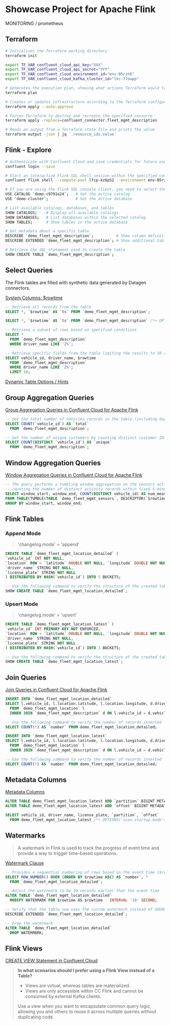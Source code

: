 # Showcase Project for Apache Flink

MONITORING / prometheus

## Terraform

```bash
# Initializes the Terraform working directory
terraform init

export TF_VAR_confluent_cloud_api_key="XXX"
export TF_VAR_confluent_cloud_api_secret="YYY"
export TF_VAR_confluent_cloud_environment_id="env-05rzn6"
export TF_VAR_confluent_cloud_kafka_cluster_id="lkc-77owpp"

# Generates the execution plan, showing what actions Terraform would take  
terraform plan  

# Creates or updates infrastructure according to the Terraform configuration  
terraform apply --auto-approve  

# Forces Terraform to destroy and recreate the specified resource
terraform apply -replace=confluent_connector.fleet_mgmt_description  

# Reads an output from a Terraform state file and prints the value
terraform output -json | jq '.resource_ids.value'
```

## Flink - Explore

```bash
# Authenticate with Confluent Cloud and save credentials for future use
confluent login --save

# Start an interactive Flink SQL shell session within the specified compute pool and environment
confluent flink shell --compute-pool lfcp-kz6p52 --environment env-05rzn6

# If you are using the Flink SQL console client, you need to select the appropriate catalog and database
USE CATALOG `demo-c9791e24`;   # Set the active catalog
USE `demo-cluster`;            # Set the active database

# List available catalogs, databases, and tables
SHOW CATALOGS;    # Display all available catalogs
SHOW DATABASES;   # List databases within the selected catalog
SHOW TABLES;      # Show tables in the active database

# Get metadata about a specific table
DESCRIBE `demo_fleet_mgmt_description`;          # Show column definitions and types
DESCRIBE EXTENDED `demo_fleet_mgmt_description`; # Show additional table metadata

# Retrieve the SQL statement used to create the table
SHOW CREATE TABLE `demo_fleet_mgmt_description`;
```

## Select Queries

The Flink tables are filled with synthetic data generated by Datagen connectors.

[System Columns: $rowtime](https://docs.confluent.io/cloud/current/flink/reference/statements/create-table.html#system-columns)

```sql
-- Retrieve all records from the table
SELECT *, `$rowtime` AS `ts` FROM `demo_fleet_mgmt_description`;

SELECT *, `$rowtime` AS `ts` FROM `demo_fleet_mgmt_description` /*+ OPTIONS('scan.startup.mode'='latest-offset') */;

-- Retrieve a subset of rows based on specified conditions
SELECT *
  FROM `demo_fleet_mgmt_description`
  WHERE driver_name LIKE 'Z%';

-- Retrieve specific fields from the table limiting the results to 10 rows
SELECT vehicle_id, driver_name, $rowtime
  FROM `demo_fleet_mgmt_description`
  WHERE driver_name LIKE 'Z%';
  LIMIT 10;
```

[Dynamic Table Options / Hints](https://docs.confluent.io/cloud/current/flink/reference/statements/hints.html)

## Group Aggregation Queries

[Group Aggregation Queries in Confluent Cloud for Apache Flink](https://docs.confluent.io/cloud/current/flink/reference/queries/group-aggregation.html)

```sql
-- Get the total number of vehicles records in the table (including duplicates)
SELECT COUNT(`vehicle_id`) AS `total`
  FROM `demo_fleet_mgmt_description`;

-- Get the number of unique customers by counting distinct customer IDs
SELECT COUNT(DISTINCT `vehicle_id`) AS `unique`
  FROM `demo_fleet_mgmt_description`;
```

## Window Aggregation Queries

[Window Aggregation Queries in Confluent Cloud for Apache Flink](https://docs.confluent.io/cloud/current/flink/reference/queries/window-aggregation.html)

```sql
-- The query performs a tumbling window aggregation on the sensors activity table,
-- counting the number of distinct activity records within fixed 5-minute intervals.
SELECT window_start, window_end, COUNT(DISTINCT vehicle_id) AS num_measures
FROM TABLE(TUMBLE(TABLE `demo_fleet_mgmt_sensors`, DESCRIPTOR(`$rowtime`), INTERVAL '5' MINUTES))
GROUP BY window_start, window_end;
```

## Flink Tables

### Append Mode

> 'changelog.mode' = 'append'

```sql
CREATE TABLE `demo_fleet_mgmt_location_detailed` (
`vehicle_id` INT NOT NULL,
`location` ROW < `latitude` DOUBLE NOT NULL, `longitude` DOUBLE NOT NULL > NOT NULL,
`driver_name` STRING NOT NULL,
`license_plate` STRING NOT NULL
) DISTRIBUTED BY HASH(`vehicle_id`) INTO 5 BUCKETS;

-- Use the following command to verify the structure of the created table  
SHOW CREATE TABLE `demo_fleet_mgmt_location_detailed`;  
```

### Upsert Mode

> 'changelog.mode' = 'upsert'

```sql
CREATE TABLE `demo_fleet_mgmt_location_latest` (
`vehicle_id` INT PRIMARY KEY NOT ENFORCED,
`location` ROW < `latitude` DOUBLE NOT NULL, `longitude` DOUBLE NOT NULL > NOT NULL,
`driver_name` STRING NOT NULL,
`license_plate` STRING NOT NULL
) DISTRIBUTED BY HASH(`vehicle_id`) INTO 3 BUCKETS;

-- Use the following command to verify the structure of the created table  
SHOW CREATE TABLE `demo_fleet_mgmt_location_latest`;
```

## Join Queries

[Join Queries in Confluent Cloud for Apache Flink](https://docs.confluent.io/cloud/current/flink/reference/queries/joins.html)

```sql
INSERT INTO `demo_fleet_mgmt_location_detailed`
SELECT l.vehicle_id, l.location.latitude, l.location.longitude, d.driver_name, d.license_plate
  FROM `demo_fleet_mgmt_location` l
  INNER JOIN `demo_fleet_mgmt_description` d ON l.vehicle_id = d.vehicle_id;

-- Use the following command to verify the number of records inserted 
SELECT COUNT(*) AS `number` FROM demo_fleet_mgmt_location_detailed;
```

```sql
INSERT INTO `demo_fleet_mgmt_location_latest`
SELECT l.vehicle_id, l.location.latitude, l.location.longitude, d.driver_name, d.license_plate
  FROM `demo_fleet_mgmt_location` l
  INNER JOIN `demo_fleet_mgmt_description` d ON l.vehicle_id = d.vehicle_id;

-- Use the following command to verify the number of records inserted 
SELECT COUNT(*) AS `number` FROM demo_fleet_mgmt_location_detailed;
```

## Metadata Columns

[Metadata Columns](https://docs.confluent.io/cloud/current/flink/reference/statements/create-table.html#metadata-columns)

```sql
ALTER TABLE demo_fleet_mgmt_location_latest ADD `partition` BIGINT METADATA VIRTUAL;
ALTER TABLE demo_fleet_mgmt_location_latest ADD `offset` BIGINT METADATA VIRTUAL;

SELECT vehicle_id, driver_name, license_plate, `partition`, `offset` 
  FROM demo_fleet_mgmt_location_latest /*+ OPTIONS('scan.startup.mode'='latest-offset') */;
```

## Watermarks

> A watermark in Flink is used to track the progress of event time and provide a way to trigger time-based operations.

[Watermark Clause](https://docs.confluent.io/cloud/current/flink/reference/statements/create-table.html#watermark-clause)

```sql
-- Provides a sequential numbering of rows based on the event time ($rowtime).
SELECT ROW_NUMBER() OVER (ORDER BY $rowtime ASC) AS `number`, *
  FROM `demo_fleet_mgmt_location_detailed`;

-- Adjust the watermark to be 10 seconds earlier than the event time  
ALTER TABLE `demo_fleet_mgmt_location_detailed`
  MODIFY WATERMARK FOR $rowtime AS $rowtime - INTERVAL '10' SECOND;

-- Verify that the table now uses the custom watermark instead of SOURCE_WATERMARK()  
DESCRIBE EXTENDED `demo_fleet_mgmt_location_detailed`;  

-- Drop the watermark
ALTER TABLE `demo_fleet_mgmt_location_detailed`
  DROP WATERMARK;
```

## Flink Views

[CREATE VIEW Statement in Confluent Cloud](https://docs.confluent.io/cloud/current/flink/reference/statements/create-view.html#)

> **In what scenarios should I prefer using a Flink View instead of a Table?**  
>  
> - Views are virtual, whereas tables are materialized.  
> - Views are only accessible within CC Flink and cannot be consumed by external Kafka clients.  
>  
> Use a view when you want to encapsulate common query logic, allowing you 
> and others to reuse it across multiple queries without duplicating code.